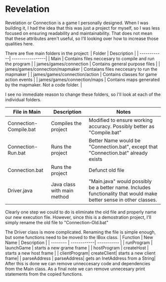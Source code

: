 # Revelation

Revelation or Connection is a game I personally designed. When I was building it, I had the idea that this was just a project for myself, so I was less focused on ensuring readability and maintainability. That does not mean that these attributes aren't useful, so I'll looking over how to increase those qualities here.

There are five main folders in the project:
| Folder      | Description      |
| ------------| -----------------|
| Main        | Contains files neccesary to compile and run the program |
| james/games/connection | Contains general purpose files |
| james/games/connection/mapmaker | Contaians files neccesary to run the mapmaker |
| james/games/connection/action | Contains classes for game action events |
| james/games/connection/maps | Contains maps generated by the mapmaker. Not a code folder. |

I see no immediate reason to change these folders, so I'll look at each of the individual folders.

| File in Main             | Description          | Notes  |
| -----------------        | ------------         | ------ |
| Connection-Compile.bat   | Compiles the project | Modified to ensure working accuracy. Possibly better as "Compile.bat" |
| Connection-Run.bat       | Runs the project     | Better Name would be "Connection.bat", except that "Connection.bat" already exists |
| Connection.bat           | Runs the project     | Defunct old file |
| Driver.java              | Java class with main method | "Main.java" would possibly be a better name. Includes functionality that would make better sense in other classes.|

Clearly one step we could to do is eliminate the old file and properly name our new execution file. However, since this is a demostration project, I'll simply rename the old file to "Connection-Old.bat"

The Driver class is more complicated. Renaming the file is simple enough, but some functions need to be moved to the IBox class.
| Function      | New Name    | Description              |
| --------      | ------------| -----------              |
|  runProgram   | launchGame  | starts a new grame frame |
|  hostProgram  | createHost  | starts a new host frame  |
|  clientProgram| createClient| starts a new client frame|
|  parseAddress | parseAddress| gets an InetAddress from a String|
After this is done we can remove unneccesary code and dependencies from the Main class. As a final note we can remove unnecesary print statements from the copied functions.